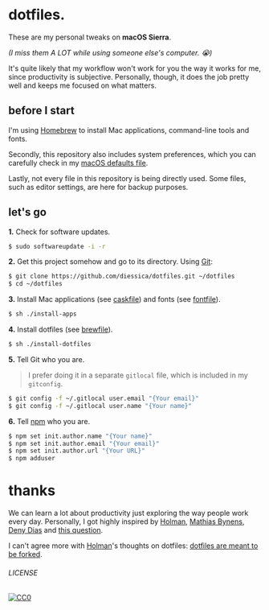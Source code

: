 # dotfiles.
These are my personal tweaks on **macOS Sierra**.

*(I miss them A LOT while using someone else's computer. :sob:)*

It's quite likely that my workflow won't work for you the way it works for me, since productivity is subjective. Personally, though, it does the job pretty well and keeps me focused on what matters.

## before I start
I'm using [Homebrew](https://brew.sh/) to install Mac applications, command-line tools and fonts.

Secondly, this repository also includes system preferences, which you can carefully check in my [macOS defaults file](macos/defaults).

Lastly, not every file in this repository is being directly used. Some files, such as editor settings, are here for backup purposes.

## let's go
**1.** Check for software updates.
```sh
$ sudo softwareupdate -i -r
```

**2.** Get this project somehow and go to its directory. Using [Git](http://www.git-scm.com/):
```sh
$ git clone https://github.com/diessica/dotfiles.git ~/dotfiles
$ cd ~/dotfiles
```

**3.** Install Mac applications (see [caskfile](brew/caskfile)) and fonts (see [fontfile](brew/fontfile)).

```sh
$ sh ./install-apps
```

**4.** Install dotfiles (see [brewfile](brew/brewfile)).

```sh
$ sh ./install-dotfiles
```

**5.** Tell Git who you are.
> I prefer doing it in a separate `gitlocal` file, which is included in my `gitconfig`.

```sh
$ git config -f ~/.gitlocal user.email "{Your email}"
$ git config -f ~/.gitlocal user.name "{Your name}"
```

**6.** Tell [npm](https://www.npmjs.com/) who you are.
```sh
$ npm set init.author.name "{Your name}"
$ npm set init.author.email "{Your email}"
$ npm set init.author.url "{Your URL}"
$ npm adduser
```

# thanks
We can learn a lot about productivity just exploring the way people work every day. Personally, I got highly inspired by [Holman](https://github.com/holman), [Mathias Bynens](https://github.com/mathiasbynens/dotfiles), [Deny Dias](https://github.com/denydias/dotfiles) and [this question](http://stackoverflow.com/questions/171563/whats-in-your-zshrc).

I can't agree more with [Holman](https://github.com/holman)'s thoughts on dotfiles: [dotfiles are meant to be forked](http://zachholman.com/2010/08/dotfiles-are-meant-to-be-forked).

###### LICENSE
[![CC0](http://mirrors.creativecommons.org/presskit/buttons/88x31/svg/cc-zero.svg)](http://creativecommons.org/publicdomain/zero/1.0/)
